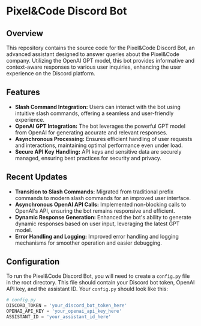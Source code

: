 # Pixel&Code Discord Bot

## Overview
This repository contains the source code for the Pixel&Code Discord Bot, an advanced assistant designed to answer queries about the Pixel&Code company. Utilizing the OpenAI GPT model, this bot provides informative and context-aware responses to various user inquiries, enhancing the user experience on the Discord platform.

## Features
- **Slash Command Integration:** Users can interact with the bot using intuitive slash commands, offering a seamless and user-friendly experience.
- **OpenAI GPT Integration:** The bot leverages the powerful GPT model from OpenAI for generating accurate and relevant responses.
- **Asynchronous Processing:** Ensures efficient handling of user requests and interactions, maintaining optimal performance even under load.
- **Secure API Key Handling:** API keys and sensitive data are securely managed, ensuring best practices for security and privacy.

## Recent Updates
- **Transition to Slash Commands:** Migrated from traditional prefix commands to modern slash commands for an improved user interface.
- **Asynchronous OpenAI API Calls:** Implemented non-blocking calls to OpenAI's API, ensuring the bot remains responsive and efficient.
- **Dynamic Response Generation:** Enhanced the bot's ability to generate dynamic responses based on user input, leveraging the latest GPT model.
- **Error Handling and Logging:** Improved error handling and logging mechanisms for smoother operation and easier debugging.

## Configuration
To run the Pixel&Code Discord Bot, you will need to create a `config.py` file in the root directory. This file should contain your Discord bot token, OpenAI API key, and the assistant ID. Your `config.py` should look like this:

```python
# config.py
DISCORD_TOKEN = 'your_discord_bot_token_here'
OPENAI_API_KEY = 'your_openai_api_key_here'
ASSISTANT_ID = 'your_assistant_id_here'
